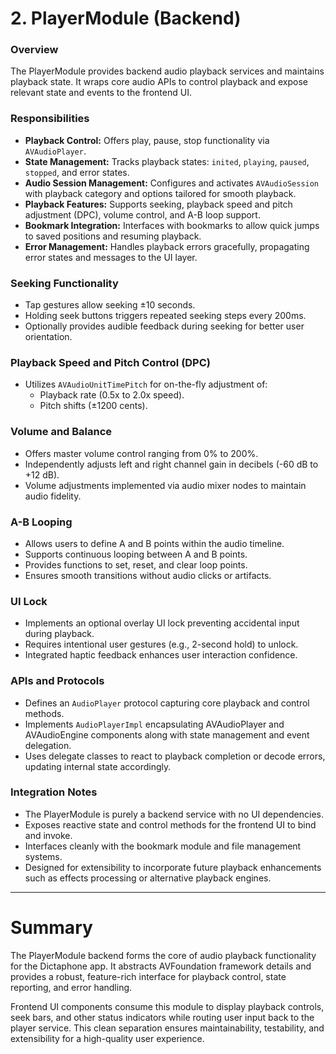 # 2. PlayerModule (Backend)

### Overview
The PlayerModule provides backend audio playback services and maintains playback state. It wraps core audio APIs to control playback and expose relevant state and events to the frontend UI.

### Responsibilities

- **Playback Control:** Offers play, pause, stop functionality via `AVAudioPlayer`.
- **State Management:** Tracks playback states: `inited`, `playing`, `paused`, `stopped`, and error states.
- **Audio Session Management:** Configures and activates `AVAudioSession` with playback category and options tailored for smooth playback.
- **Playback Features:** Supports seeking, playback speed and pitch adjustment (DPC), volume control, and A-B loop support.
- **Bookmark Integration:** Interfaces with bookmarks to allow quick jumps to saved positions and resuming playback.
- **Error Management:** Handles playback errors gracefully, propagating error states and messages to the UI layer.

### Seeking Functionality

- Tap gestures allow seeking ±10 seconds.
- Holding seek buttons triggers repeated seeking steps every 200ms.
- Optionally provides audible feedback during seeking for better user orientation.

### Playback Speed and Pitch Control (DPC)

- Utilizes `AVAudioUnitTimePitch` for on-the-fly adjustment of:
  - Playback rate (0.5x to 2.0x speed).
  - Pitch shifts (±1200 cents).

### Volume and Balance

- Offers master volume control ranging from 0% to 200%.
- Independently adjusts left and right channel gain in decibels (-60 dB to +12 dB).
- Volume adjustments implemented via audio mixer nodes to maintain audio fidelity.

### A-B Looping

- Allows users to define A and B points within the audio timeline.
- Supports continuous looping between A and B points.
- Provides functions to set, reset, and clear loop points.
- Ensures smooth transitions without audio clicks or artifacts.

### UI Lock

- Implements an optional overlay UI lock preventing accidental input during playback.
- Requires intentional user gestures (e.g., 2-second hold) to unlock.
- Integrated haptic feedback enhances user interaction confidence.

### APIs and Protocols

- Defines an `AudioPlayer` protocol capturing core playback and control methods.
- Implements `AudioPlayerImpl` encapsulating AVAudioPlayer and AVAudioEngine components along with state management and event delegation.
- Uses delegate classes to react to playback completion or decode errors, updating internal state accordingly.

### Integration Notes

- The PlayerModule is purely a backend service with no UI dependencies.
- Exposes reactive state and control methods for the frontend UI to bind and invoke.
- Interfaces cleanly with the bookmark module and file management systems.
- Designed for extensibility to incorporate future playback enhancements such as effects processing or alternative playback engines.

---

# Summary

The PlayerModule backend forms the core of audio playback functionality for the Dictaphone app. It abstracts AVFoundation framework details and provides a robust, feature-rich interface for playback control, state reporting, and error handling.

Frontend UI components consume this module to display playback controls, seek bars, and other status indicators while routing user input back to the player service. This clean separation ensures maintainability, testability, and extensibility for a high-quality user experience.
